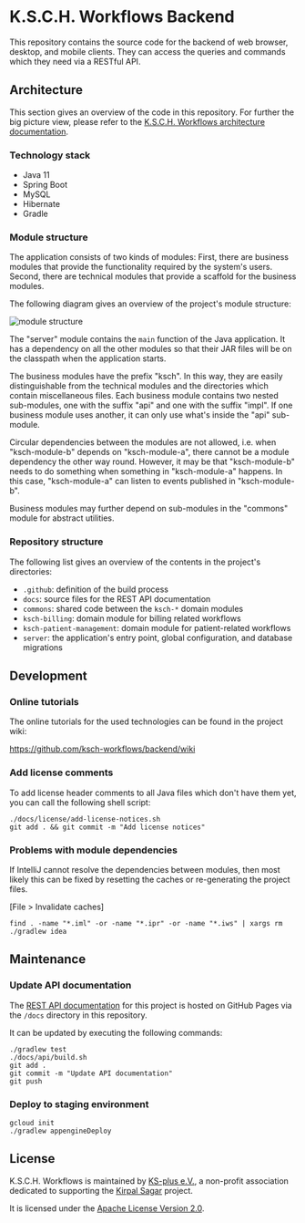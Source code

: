 # K.S.C.H. Workflows Backend

This repository contains the source code for the backend of web browser, desktop, and mobile clients.
They can access the queries and commands which they need via a RESTful API.

## Architecture

This section gives an overview of the code in this repository.
For further the big picture view, please refer to the [K.S.C.H. Workflows architecture documentation](https://ksch-workflows.github.io/arc42).

### Technology stack

- Java 11
- Spring Boot
- MySQL
- Hibernate
- Gradle

### Module structure

The application consists of two kinds of modules:
First, there are business modules that provide the functionality required by the system's users.
Second, there are technical modules that provide a scaffold for the business modules.

The following diagram gives an overview of the project's module structure:

![module structure](docs/img/modules.png)

The "server" module contains the `main` function of the Java application.
It has a dependency on all the other modules so that their JAR files will be on the classpath when the application starts.

The business modules have the prefix "ksch".
In this way, they are easily distinguishable from the technical modules and the directories which contain miscellaneous files.
Each business module contains two nested sub-modules, one with the suffix "api" and one with the suffix "impl".
If one business module uses another, it can only use what's inside the "api" sub-module.

Circular dependencies between the modules are not allowed, i.e. when "ksch-module-b" depends on "ksch-module-a", there cannot be a module dependency the other way round.
However, it may be that "ksch-module-b" needs to do something when something in "ksch-module-a" happens.
In this case, "ksch-module-a" can listen to events published in "ksch-module-b".

Business modules may further depend on sub-modules in the "commons" module for abstract utilities.

### Repository structure

The following list gives an overview of the contents in the project's directories:

- `.github`: definition of the build process
- `docs`: source files for the REST API documentation
- `commons`: shared code between the `ksch-*` domain modules
- `ksch-billing`: domain module for billing related workflows
- `ksch-patient-management`: domain module for patient-related workflows
- `server`: the application's entry point, global configuration, and database migrations

## Development

### Online tutorials

The online tutorials for the used technologies can be found in the project wiki:

https://github.com/ksch-workflows/backend/wiki

### Add license comments

To add license header comments to all Java files which don't have them yet, you
can call the following shell script:

```
./docs/license/add-license-notices.sh
git add . && git commit -m "Add license notices"
```

### Problems with module dependencies

If IntelliJ cannot resolve the dependencies between modules, then most likely this can be fixed by resetting
the caches or re-generating the project files.

[File > Invalidate caches]

```
find . -name "*.iml" -or -name "*.ipr" -or -name "*.iws" | xargs rm
./gradlew idea
```

## Maintenance

### Update API documentation

The [REST API documentation](https://ksch-workflows.github.io/backend/) for this project is hosted on GitHub
Pages via the `/docs` directory in this repository.

It can be updated by executing the following commands:

```
./gradlew test
./docs/api/build.sh
git add .
git commit -m "Update API documentation"
git push
```

### Deploy to staging environment

```
gcloud init
./gradlew appengineDeploy
```

## License

K.S.C.H. Workflows is maintained by [KS-plus e.V.](https://ks-plus.org/en/welcome/),
a non-profit association dedicated to supporting the [Kirpal Sagar](https://kirpal-sagar.org/en/welcome/) project.

It is licensed under the [Apache License Version 2.0](https://github.com/ksch-workflows/ksch-workflows/blob/master/LICENSE).
